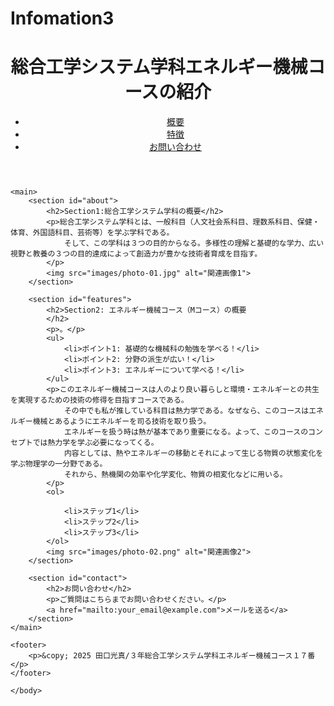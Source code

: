 # Infomation3
<!DOCTYPE html>
<html lang="ja">
<head>
    <meta charset="UTF-8">
    <meta name="viewport" content="width=device-width, initial-scale=1.0">
    <title>【総合工学システム学科エネルギー機械コース】</title>
    <link rel="stylesheet" href="main.css">
</head>
<body>
    <header>
        <h1>総合工学システム学科エネルギー機械コースの紹介</h1>
        <nav>
            <ul>
                <li><a href="#about">概要</a></li>
                <li><a href="#features">特徴</a></li>
                <li><a href="#contact">お問い合わせ</a></li>
            </ul>
        </nav>
    </header>

    <main>
        <section id="about">
            <h2>Section1:総合工学システム学科の概要</h2>
            <p>総合工学システム学科とは、一般科目（人文社会系科目、理数系科目、保健・体育、外国語科目、芸術等）を学ぶ学科である。
                そして、この学科は３つの目的からなる。多様性の理解と基礎的な学力、広い視野と教養の３つの目的達成によって創造力が豊かな技術者育成を目指す。
            </p>
            <img src="images/photo-01.jpg" alt="関連画像1">
        </section>

        <section id="features">
            <h2>Section2: エネルギー機械コース（Mコース）の概要
            </h2>
            <p>。</p>
            <ul>
                <li>ポイント1: 基礎的な機械科の勉強を学べる！</li>
                <li>ポイント2: 分野の派生が広い！</li>
                <li>ポイント3: エネルギーについて学べる！</li>
            </ul>
            <p>このエネルギー機械コースは人のより良い暮らしと環境・エネルギーとの共生を実現するための技術の修得を目指すコースである。
                その中でも私が推している科目は熱力学である。なぜなら、このコースはエネルギー機械とあるようにエネルギーを司る技術を取り扱う。
                エネルギーを扱う時は熱が基本であり重要になる。よって、このコースのコンセプトでは熱力学を学ぶ必要になってくる。
                内容としては、熱やエネルギーの移動とそれによって生じる物質の状態変化を学ぶ物理学の一分野である。
                それから、熱機関の効率や化学変化、物質の相変化などに用いる。
            </p>  
            <ol>

                <li>ステップ1</li>
                <li>ステップ2</li>
                <li>ステップ3</li>
            </ol>
            <img src="images/photo-02.png" alt="関連画像2">
        </section>

        <section id="contact">
            <h2>お問い合わせ</h2>
            <p>ご質問はこちらまでお問い合わせください。</p>
            <a href="mailto:your_email@example.com">メールを送る</a>
        </section>
    </main>

    <footer>
        <p>&copy; 2025 田口光真/３年総合工学システム学科エネルギー機械コース１７番</p>
    </footer>

    </body>
</html>
